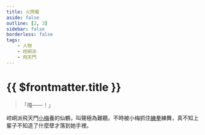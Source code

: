 ```yaml
---
title: 火閃電
aside: false
outline: [2, 3]
sidebar: false
borderless: false
tags:
    - 人物
    - 崆峒派
    - 飛天門
---
```


# {{ $frontmatter.title }}

> 「嘎——！」

崆峒派飛天門[小梅](girl3)養的仙鶴，叫聲極為難聽。不時被小梅抓住[練拳](/system/books/book_6003)練舞，真不知上輩子不知造了什麼孽才落到她手裡。
